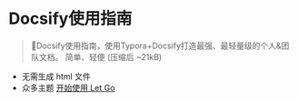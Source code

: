 <!-- _coverpage.md -->
# Docsify使用指南 
> 💪Docsify使用指南，使用Typora+Docsify打造最强、最轻量级的个人&团队文档。
 简单、轻便 (压缩后 ~21kB)
- 无需生成 html 文件
- 众多主题
[开始使用 Let Go](/README.md)